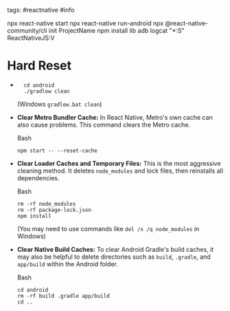 tags: #reactnative #info 

npx react-native start
npx react-native run-android
npx @react-native-community/cli init ProjectName
npm install lib
adb logcat "*:S" ReactNativeJS:V


# Hard Reset
- ```
    cd android
    ./gradlew clean
    ```
    
    (Windows `gradlew.bat clean`)
    
- **Clear Metro Bundler Cache:** In React Native, Metro's own cache can also cause problems. This command clears the Metro cache.
    
    Bash
    
    ```
    npm start -- --reset-cache
    ```
    
- **Clear Loader Caches and Temporary Files:** This is the most aggressive cleaning method. It deletes `node_modules` and lock files, then reinstalls all dependencies.
    
    Bash
    
    ```
    rm -rf node_modules
    rm -rf package-lock.json
    npm install
    ```
    
    (You may need to use commands like `del /s /q node_modules` in Windows)
    
- **Clear Native Build Caches:** To clear Android Gradle's build caches, it may also be helpful to delete directories such as `build`, `.gradle`, and `app/build` within the Android folder.
    
    Bash
    
    ```
    cd android
    rm -rf build .gradle app/build
    cd ..
    ```

